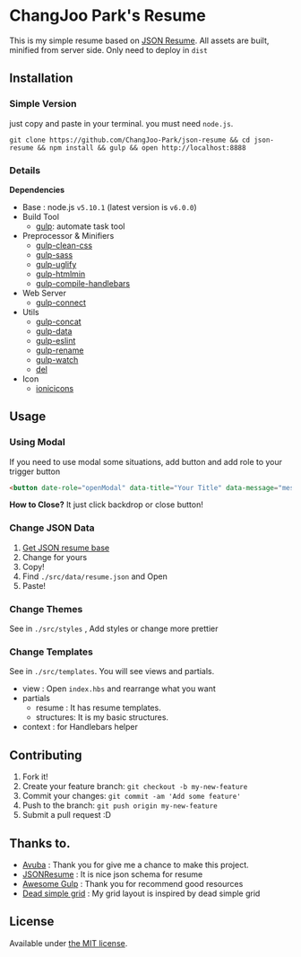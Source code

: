 # ChangJoo Park's Resume
This is my simple resume based on [JSON Resume](https://jsonresume.org/).
All assets are built, minified from server side. Only need to deploy in `dist`

## Installation
### Simple Version
just copy and paste in your terminal. you must need `node.js`.
```terminal
git clone https://github.com/ChangJoo-Park/json-resume && cd json-resume && npm install && gulp && open http://localhost:8888
```
### Details
**Dependencies**
- Base : node.js `v5.10.1` (latest version is `v6.0.0`)
- Build Tool
  - [gulp](http://gulpjs.com/): automate task tool
- Preprocessor & Minifiers
  - [gulp-clean-css](https://github.com/scniro/gulp-clean-css)
  - [gulp-sass](https://github.com/dlmanning/gulp-sass)
  - [gulp-uglify](https://github.com/terinjokes/gulp-uglify)
  - [gulp-htmlmin](https://github.com/jonschlinkert/gulp-htmlmin)
  - [gulp-compile-handlebars](https://github.com/kaanon/gulp-compile-handlebars)
- Web Server
  - [gulp-connect](https://github.com/avevlad/gulp-connect)
- Utils
  - [gulp-concat](https://github.com/wearefractal/gulp-concat)
  - [gulp-data](https://github.com/colynb/gulp-data)
  - [gulp-eslint](https://github.com/adametry/gulp-eslint)
  - [gulp-rename](https://github.com/hparra/gulp-rename)
  - [gulp-watch](https://github.com/floatdrop/gulp-watch)
  - [del](https://github.com/sindresorhus/del)
- Icon
  - [ionicicons](http://ionicons.com/cheatsheet.html)

## Usage
### Using Modal
If you need to use modal some situations, add button and add role to your trigger button 

```html
<button date-role="openModal" data-title="Your Title" data-message="message what you want to show">Button Name</button>
```

**How to Close?**
It just click backdrop or close button!

### Change JSON Data
1. [Get JSON resume base](https://jsonresume.org/schema/)
1. Change for yours
1. Copy!
1. Find `./src/data/resume.json` and Open
1. Paste!

### Change Themes
See in `./src/styles` , Add styles or change more prettier

### Change Templates
See in `./src/templates`. You will see views and partials.
- view : Open `index.hbs` and rearrange what you want
- partials
  - resume : It has resume templates.
  - structures: It is my basic structures. 
- context : for Handlebars helper

## Contributing
1. Fork it!
2. Create your feature branch: `git checkout -b my-new-feature`
3. Commit your changes: `git commit -am 'Add some feature'`
4. Push to the branch: `git push origin my-new-feature`
5. Submit a pull request :D

## Thanks to.
- [Avuba](https://avuba.de/) : Thank you for give me a chance to make this project.
- [JSONResume](https://jsonresume.org/schema/) : It is nice json schema for resume
- [Awesome Gulp](http://alferov.github.io/awesome-gulp) : Thank you for recommend good resources
- [Dead simple grid](https://github.com/mourner/dead-simple-grid) : My grid layout is inspired by dead simple grid 

## License
Available under [the MIT license](http://mths.be/mit).
